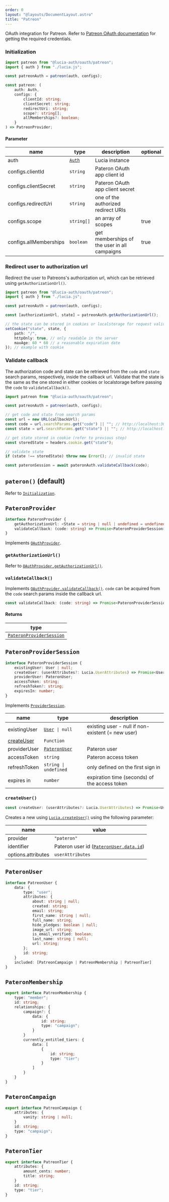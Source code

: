 ```yaml
---
order: 0
layout: "@layouts/DocumentLayout.astro"
title: "Patreon"
---
```


OAuth integration for Patreon. Refer to [Patreon OAuth documentation](https://docs.patreon.com/#clients-and-api-keys) for getting the required credentials.

### Initialization

```ts
import patreon from "@lucia-auth/oauth/patreon";
import { auth } from "./lucia.js";

const patreonAuth = patreon(auth, configs);
```

```ts
const patreon: (
	auth: Auth,
	configs: {
		clientId: string;
		clientSecret: string;
		redirectUri: string;
		scope?: string[];
        allMemberships?: boolean;
	}
) => PatreonProvider;
```

#### Parameter

| name                 | type                                        | description                         | optional |
| -------------------- | ------------------------------------------- | ----------------------------------- | -------- |
| auth                 | [`Auth`](/reference/types/lucia-types#auth) | Lucia instance                      |          |
| configs.clientId     | `string`                                    | Pateron OAuth app client id          |          |
| configs.clientSecret | `string`                                    | Pateron OAuth app client secret      |          |
| configs.redirectUri  | `string`                                    | one of the authorized redirect URIs |          |
| configs.scope        | `string[]`                                  | an array of scopes                  | true     |
| configs.allMemberships        | `boolean`                                  | get memberships of the user in all campaigns                 | true     |

### Redirect user to authorization url

Redirect the user to Patreons's authorization url, which can be retrieved using `getAuthorizationUrl()`.

```ts
import patreon from "@lucia-auth/oauth/patreon";
import { auth } from "./lucia.js";

const patreonAuth = patreon(auth, configs);

const [authorizationUrl, state] = patreonAuth.getAuthorizationUrl();

// the state can be stored in cookies or localstorage for request validation on callback
setCookie("state", state, {
	path: "/",
	httpOnly: true, // only readable in the server
	maxAge: 60 * 60 // a reasonable expiration date
}); // example with cookie
```

### Validate callback

The authorization code and state can be retrieved from the `code` and `state` search params, respectively, inside the callback url. Validate that the state is the same as the one stored in either cookies or localstorage before passing the `code` to `validateCallback()`.

```ts
import patreon from "@lucia-auth/oauth/patreon";

const patreonAuth = patreon(auth, configs);

// get code and state from search params
const url = new URL(callbackUrl);
const code = url.searchParams.get("code") || ""; // http://localhost:3000/api/patreon?code=abc&state=efg => abc
const state = url.searchParams.get("state") || ""; // http://localhost:3000/api/patreon?code=abc&state=efg => efg

// get state stored in cookie (refer to previous step)
const storedState = headers.cookie.get("state");

// validate state
if (state !== storedState) throw new Error(); // invalid state

const pateronSession = await pateronAuth.validateCallback(code);
```

## `pateron()` (default)

Refer to [`Initialization`](/oauth/providers/pateron#initialization).

## `PateronProvider`

```ts
interface PateronProvider {
	getAuthorizationUrl: <State = string | null | undefined = undefined>(state?: State) => State extends null ? [url: string] : [url: string, state: string]
	validateCallback: (code: string) => Promise<PateronProviderSession>;
}
```

Implements [`OAuthProvider`](/oauth/reference/api-reference#oauthprovider).

### `getAuthorizationUrl()`

Refer to [`OAuthProvider.getAuthorizationUrl()`](/oauth/reference/api-reference#getauthorizationurl).

### `validateCallback()`

Implements [`OAuthProvider.validateCallback()`](/oauth/reference/api-reference#getauthorizationurl). `code` can be acquired from the `code` search params inside the callback url.

```ts
const validateCallback: (code: string) => Promise<PateronProviderSession>;
```

#### Returns

| type                                                                     |
| ------------------------------------------------------------------------ |
| [`PateronProviderSession`](/oauth/providers/pateron#pateronprovidersession) |

## `PateronProviderSession`

```ts
interface PateronProviderSession {
	existingUser: User | null;
	createUser: (userAttributes?: Lucia.UserAttributes) => Promise<User>;
	providerUser: PateronUser;
	accessToken: string;
	refreshToken?: string;
	expiresIn: number;
}
```

Implements [`ProviderSession`](/oauth/reference/api-reference#providersession).

| name                                             | type                                                  | description                                       |
| ------------------------------------------------ | ----------------------------------------------------- | ------------------------------------------------- |
| existingUser                                     | [`User`](/reference/types/lucia-types#user)` \| null` | existing user - null if non-existent (= new user) |
| [createUser](/oauth/providers/pateron#createuser) | `Function`                                            |                                                   |
| providerUser                                     | [`PateronUser`](/oauth/providers/pateron#pateronuser)    | Pateron user                                       |
| accessToken                                      | `string`                                              | Pateron access token                               |
| refreshToken                                     | `string \| undefined`                                 | only defined on the first sign in                 |
| expires in                                       | `number`                                              | expiration time (seconds) of the access token     |

### `createUser()`

```ts
const createUser: (userAttributes?: Lucia.UserAttributes) => Promise<User>;
```

Creates a new using [`Lucia.createUser()`](/reference/api/server-api#createuser) using the following parameter:

| name               | value                                                                    |
| ------------------ | ------------------------------------------------------------------------ |
| provider           | `"pateron"`                                                               |
| identifier         | Pateron user id ([`PateronUser.data.id`](/oauth/providers/pateron#pateronuser)) |
| options.attributes | `userAttributes`                                                         |

## `PateronUser`

```ts
interface PatreonUser {
    data: {
        type: "user";
        attributes: {
            about: string | null;
            created: string;
            email: string;
            first_name: string | null;
            full_name: string;
            hide_pledges: boolean | null;
            image_url: string;
            is_email_verified: boolean;
            last_name: string | null;
            url: string;
        };
        id: string;
    }
    included: [PatreonCampaign | PatreonMembership | PatreonTier]
}
```
## `PateronMembership`


```ts
export interface PatreonMembership {
    type: "member";
    id: string;
    relationships: {
        campaign?: {
            data: {
                id: string;
                type: "campaign";
            }
        }
        currently_entitled_tiers: {
            data: [
                {
                    id: string;
                    type: "tier";
                }
            ]
        }
    }   
}
```

## `PateronCampaign`

```ts
export interface PatreonCampaign {
    attributes: {
        vanity: string | null;
    }
    id: string;
    type: "campaign";
}
```

## `PateronTier`

```ts
export interface PatreonTier {
    attributes: {
        amount_cents: number;
        title: string;
    }
    id: string;
    type: "tier";
}
```
